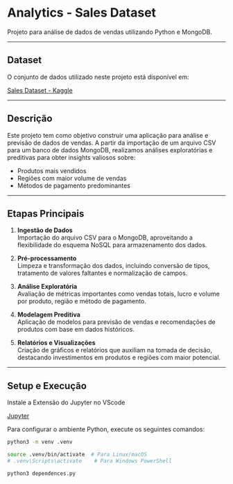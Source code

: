 # Analytics - Sales Dataset

Projeto para análise de dados de vendas utilizando Python e MongoDB.

---

## Dataset

O conjunto de dados utilizado neste projeto está disponível em:

[Sales Dataset - Kaggle](https://www.kaggle.com/datasets/shantanugarg274/sales-dataset)

---

## Descrição

Este projeto tem como objetivo construir uma aplicação para análise e previsão de dados de vendas. A partir da importação de um arquivo CSV para um banco de dados MongoDB, realizamos análises exploratórias e preditivas para obter insights valiosos sobre:

- Produtos mais vendidos
- Regiões com maior volume de vendas
- Métodos de pagamento predominantes

---

## Etapas Principais

1. **Ingestão de Dados**  
   Importação do arquivo CSV para o MongoDB, aproveitando a flexibilidade do esquema NoSQL para armazenamento dos dados.

2. **Pré-processamento**  
   Limpeza e transformação dos dados, incluindo conversão de tipos, tratamento de valores faltantes e normalização de campos.

3. **Análise Exploratória**  
   Avaliação de métricas importantes como vendas totais, lucro e volume por produto, região e método de pagamento.

4. **Modelagem Preditiva**  
   Aplicação de modelos para previsão de vendas e recomendações de produtos com base em dados históricos.

5. **Relatórios e Visualizações**  
   Criação de gráficos e relatórios que auxiliam na tomada de decisão, destacando investimentos em produtos e regiões com maior potencial.

---

## Setup e Execução

Instale a Extensão do Jupyter no VScode 

[Jupyter](https://marketplace.visualstudio.com/items?itemName=ms-toolsai.jupyter)

Para configurar o ambiente Python, execute os seguintes comandos:

```bash
python3 -m venv .venv
```
```bash
source .venv/bin/activate  # Para Linux/macOS
# .venv\Scripts\activate    # Para Windows PowerShell
```
```bash
python3 dependences.py
```

